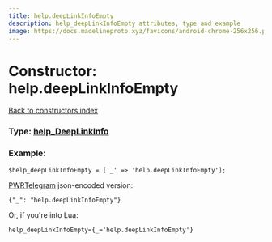 ```yaml
---
title: help.deepLinkInfoEmpty
description: help_deepLinkInfoEmpty attributes, type and example
image: https://docs.madelineproto.xyz/favicons/android-chrome-256x256.png
---
```

# Constructor: help.deepLinkInfoEmpty  
[Back to constructors index](index.md)






### Type: [help\_DeepLinkInfo](../types/help_DeepLinkInfo.md)


### Example:

```
$help_deepLinkInfoEmpty = ['_' => 'help.deepLinkInfoEmpty'];
```  

[PWRTelegram](https://pwrtelegram.xyz) json-encoded version:

```
{"_": "help.deepLinkInfoEmpty"}
```


Or, if you're into Lua:  


```
help_deepLinkInfoEmpty={_='help.deepLinkInfoEmpty'}

```



